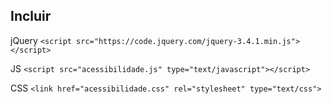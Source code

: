 ## Incluir

jQuery
`<script src="https://code.jquery.com/jquery-3.4.1.min.js"></script>`

JS
`<script src="acessibilidade.js" type="text/javascript"></script>`

CSS
`<link href="acessibilidade.css" rel="stylesheet" type="text/css">`
